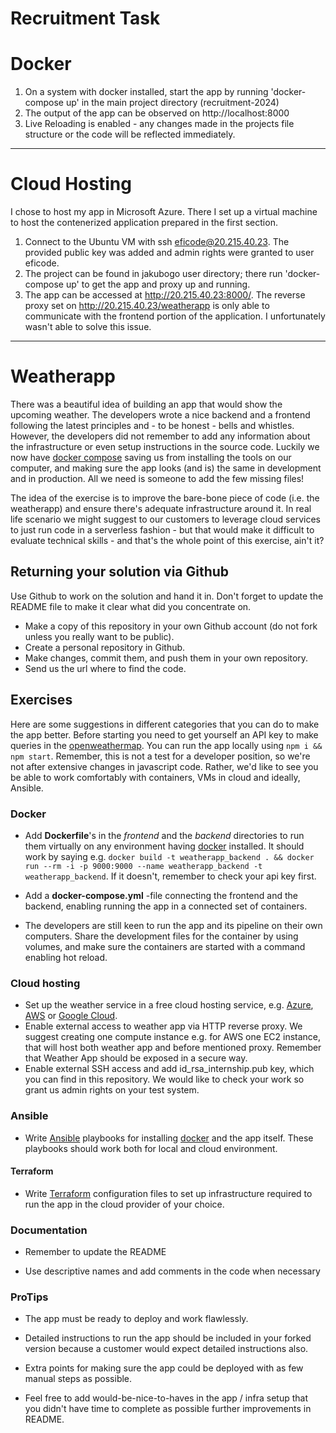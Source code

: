 # Recruitment Task
# Docker
1. On a system with docker installed, start the app by running 'docker-compose up' in the main project directory (recruitment-2024) 
2. The output of the app can be observed on http://localhost:8000
3. Live Reloading is enabled - any changes made in the projects file structure or the code will be reflected immediately.
-------------------------------------------------------
# Cloud Hosting
I chose to host my app in Microsoft Azure. There I set up a virtual machine to host the contenerized application prepared in the first section.
1. Connect to the Ubuntu VM with ssh eficode@20.215.40.23. The provided public key was added and admin rights were granted to user eficode.
2. The project can be found in jakubogo user directory; there run 'docker-compose up' to get the app and proxy up and running.
3. The app can be accessed at http://20.215.40.23:8000/. The reverse proxy set on http://20.215.40.23/weatherapp is only able to communicate with the frontend portion of the application. I unfortunately wasn't able to solve this issue.
-------------------------------------------------------


# Weatherapp

There was a beautiful idea of building an app that would show the upcoming weather. The developers wrote a nice backend and a frontend following the latest principles and - to be honest - bells and whistles. However, the developers did not remember to add any information about the infrastructure or even setup instructions in the source code.
Luckily we now have [docker compose](https://docs.docker.com/compose/) saving us from installing the tools on our computer, and making sure the app looks (and is) the same in development and in production. All we need is someone to add the few missing files!

The idea of the exercise is to improve the bare-bone piece of code (i.e. the weatherapp) and ensure there's adequate infrastructure around it. 
In real life scenario we might suggest to our customers to leverage cloud services to just run code in a serverless fashion - but that would make it difficult to evaluate technical skills - and that's the whole point of this exercise, ain't it? 


## Returning your solution via Github
Use Github to work on the solution and hand it in. Don't forget to update the README file to make it clear what did you concentrate on.

* Make a copy of this repository in your own Github account (do not fork unless you really want to be public).
* Create a personal repository in Github.
* Make changes, commit them, and push them in your own repository.
* Send us the url where to find the code.

## Exercises

Here are some suggestions in different categories that you can do to make the app better. Before starting you need to get yourself an API key to make queries in the [openweathermap](http://openweathermap.org/). You can run the app locally using `npm i && npm start`.
Remember, this is not a test for a developer position, so we're not after extensive changes in javascript code. Rather, we'd like to see you be able to work comfortably with containers, VMs in cloud and ideally, Ansible.

### Docker

* Add **Dockerfile**'s in the *frontend* and the *backend* directories to run them virtually on any environment having [docker](https://www.docker.com/) installed. It should work by saying e.g. `docker build -t weatherapp_backend . && docker run --rm -i -p 9000:9000 --name weatherapp_backend -t weatherapp_backend`. If it doesn't, remember to check your api key first.

* Add a **docker-compose.yml** -file connecting the frontend and the backend, enabling running the app in a connected set of containers.

* The developers are still keen to run the app and its pipeline on their own computers. Share the development files for the container by using volumes, and make sure the containers are started with a command enabling hot reload.

### Cloud hosting

* Set up the weather service in a free cloud hosting service, e.g. [Azure](https://azure.microsoft.com/en-us/free/), [AWS](https://aws.amazon.com/free/) or [Google Cloud](https://cloud.google.com/free/).
* Enable external access to weather app via HTTP reverse proxy. We suggest creating one compute instance e.g. for AWS one EC2 instance, that will host both weather app and before mentioned proxy. Remember that Weather App should be exposed in a secure way.
* Enable external SSH access and add id_rsa_internship.pub key, which you can find in this repository. We would like to check your work so grant us admin rights on your test system.

### Ansible

* Write [Ansible](http://docs.ansible.com/ansible/intro.html) playbooks for installing [docker](https://www.docker.com/) and the app itself. These playbooks should work both for local and cloud environment.

#### Terraform

* Write [Terraform](https://www.terraform.io/) configuration files to set up infrastructure required to run the app in the cloud provider of your choice.

### Documentation

* Remember to update the README

* Use descriptive names and add comments in the code when necessary

### ProTips

* The app must be ready to deploy and work flawlessly.

* Detailed instructions to run the app should be included in your forked version because a customer would expect detailed instructions also.

* Extra points for making sure the app could be deployed with as few manual steps as possible.

* Feel free to add would-be-nice-to-haves in the app / infra setup that you didn't have time to complete as possible further improvements in README.

